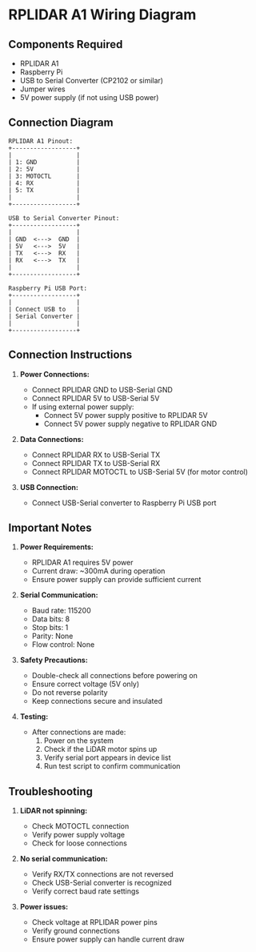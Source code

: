 # RPLIDAR A1 Wiring Diagram

## Components Required
- RPLIDAR A1
- Raspberry Pi
- USB to Serial Converter (CP2102 or similar)
- Jumper wires
- 5V power supply (if not using USB power)

## Connection Diagram

```
RPLIDAR A1 Pinout:
+------------------+
|                  |
| 1: GND           |
| 2: 5V            |
| 3: MOTOCTL       |
| 4: RX            |
| 5: TX            |
|                  |
+------------------+

USB to Serial Converter Pinout:
+------------------+
|                  |
| GND  <--->  GND  |
| 5V   <--->  5V   |
| TX   <--->  RX   |
| RX   <--->  TX   |
|                  |
+------------------+

Raspberry Pi USB Port:
+------------------+
|                  |
| Connect USB to   |
| Serial Converter |
|                  |
+------------------+
```

## Connection Instructions

1. **Power Connections:**
   - Connect RPLIDAR GND to USB-Serial GND
   - Connect RPLIDAR 5V to USB-Serial 5V
   - If using external power supply:
     - Connect 5V power supply positive to RPLIDAR 5V
     - Connect 5V power supply negative to RPLIDAR GND

2. **Data Connections:**
   - Connect RPLIDAR RX to USB-Serial TX
   - Connect RPLIDAR TX to USB-Serial RX
   - Connect RPLIDAR MOTOCTL to USB-Serial 5V (for motor control)

3. **USB Connection:**
   - Connect USB-Serial converter to Raspberry Pi USB port

## Important Notes

1. **Power Requirements:**
   - RPLIDAR A1 requires 5V power
   - Current draw: ~300mA during operation
   - Ensure power supply can provide sufficient current

2. **Serial Communication:**
   - Baud rate: 115200
   - Data bits: 8
   - Stop bits: 1
   - Parity: None
   - Flow control: None

3. **Safety Precautions:**
   - Double-check all connections before powering on
   - Ensure correct voltage (5V only)
   - Do not reverse polarity
   - Keep connections secure and insulated

4. **Testing:**
   - After connections are made:
     1. Power on the system
     2. Check if the LiDAR motor spins up
     3. Verify serial port appears in device list
     4. Run test script to confirm communication

## Troubleshooting

1. **LiDAR not spinning:**
   - Check MOTOCTL connection
   - Verify power supply voltage
   - Check for loose connections

2. **No serial communication:**
   - Verify RX/TX connections are not reversed
   - Check USB-Serial converter is recognized
   - Verify correct baud rate settings

3. **Power issues:**
   - Check voltage at RPLIDAR power pins
   - Verify ground connections
   - Ensure power supply can handle current draw 